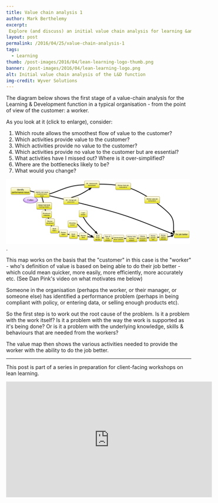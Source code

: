 ```yaml
---
title: Value chain analysis 1
author: Mark Berthelemy
excerpt:
 Explore (and discuss) an initial value chain analysis for learning &amp; development in a  typical organisation. What is wrong with it? What would you change? Which parts add no value to the customer?
layout: post
permalink: /2016/04/25/value-chain-analysis-1
tags:
  - Learning
thumb: /post-images/2016/04/lean-learning-logo-thumb.png
banner: /post-images/2016/04/lean-learning-logo.png
alt: Initial value chain analysis of the L&D function
img-credit: Wyver Solutions
---
```

The diagram below shows the first stage of a value-chain analysis for the Learning &amp; Development function in a typical organisation - from the point of view of the customer: a worker.

As you look at it (click to enlarge), consider:

1. Which route allows the smoothest flow of value to the customer?
1. Which activities provide value to the customer?
2. Which activities provide no value to the customer?
3. Which activities provide no value to the customer but are essential?
3. What activities have I missed out? Where is it over-simplified?
4. Where are the bottlenecks likely to be?
5. What would you change?

<a data-lightbox="value-chain" href="/post-images/2016/04/LD-value-chain-map.png"><img width="500" src="/post-images/2016/04/LD-value-chain-map.png" alt="Value chain map"/></a>.

This map works on the basis that the "customer" in this case is the "worker" - who's definition of value is based on being able to do their job better - which could mean quicker, more easily, more efficiently, more accurately etc. (See Dan Pink's video on what motivates me below)

Someone in the organisation (perhaps the worker, or their manager, or someone else) has identified a performance problem (perhaps in being compliant with policy, or entering data, or selling enough products etc).

So the first step is to work out the root cause of the problem. Is it a problem with the work itself? Is it a problem with the way the work is supported as it's being done? Or is it a problem with the underlying knowledge, skills & behaviours that are needed from the workers?

The value map then shows the various activities needed to provide the worker with the ability to do the job better.

<hr />

This post is part of a series in preparation for client-facing workshops on lean learning.


<iframe width="560" height="315" src="https://www.youtube.com/embed/u6XAPnuFjJc" frameborder="0" allowfullscreen="allowfullscreen"></iframe>
